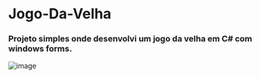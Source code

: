# Jogo-Da-Velha
 
### Projeto simples onde desenvolvi um jogo da velha em C# com windows forms. 
![image](https://user-images.githubusercontent.com/43356551/169712763-52d5a826-4078-4220-bd48-35500096cc62.png)
